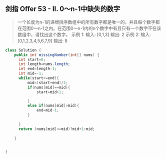 ## 剑指 Offer 53 - II. 0～n-1中缺失的数字

>一个长度为n-1的递增排序数组中的所有数字都是唯一的，并且每个数字都在范围0～n-1之内。在范围0～n-1内的n个数字中有且只有一个数字不在该数组中，请找出这个数字。
>示例 1:
输入: [0,1,3]
输出: 2
示例 2:
输入: [0,1,2,3,4,5,6,7,9]
输出: 8





```java
class Solution {
    public int missingNumber(int[] nums) {
      int start=0;
      int length=nums.length;
      int end=length-1;
      int mid=-1;
      while(start<=end){
          mid=(start+end)/2;
          if(nums[mid]==mid){
              start=mid+1;

          }
          else if(nums[mid]>mid){
              end=mid-1;
          }
          
      }
      return (nums[mid]<=mid)?mid+1:mid;
      
    }

    
}
```